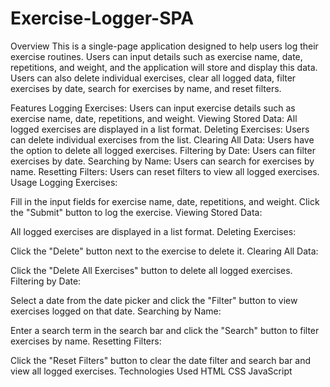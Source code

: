 # Exercise-Logger-SPA

Overview
This is a single-page application designed to help users log their exercise routines. Users can input details such as exercise name, date, repetitions, and weight, and the application will store and display this data. Users can also delete individual exercises, clear all logged data, filter exercises by date, search for exercises by name, and reset filters.

Features
Logging Exercises: Users can input exercise details such as exercise name, date, repetitions, and weight.
Viewing Stored Data: All logged exercises are displayed in a list format.
Deleting Exercises: Users can delete individual exercises from the list.
Clearing All Data: Users have the option to delete all logged exercises.
Filtering by Date: Users can filter exercises by date.
Searching by Name: Users can search for exercises by name.
Resetting Filters: Users can reset filters to view all logged exercises.
Usage
Logging Exercises:

Fill in the input fields for exercise name, date, repetitions, and weight.
Click the "Submit" button to log the exercise.
Viewing Stored Data:

All logged exercises are displayed in a list format.
Deleting Exercises:

Click the "Delete" button next to the exercise to delete it.
Clearing All Data:

Click the "Delete All Exercises" button to delete all logged exercises.
Filtering by Date:

Select a date from the date picker and click the "Filter" button to view exercises logged on that date.
Searching by Name:

Enter a search term in the search bar and click the "Search" button to filter exercises by name.
Resetting Filters:

Click the "Reset Filters" button to clear the date filter and search bar and view all logged exercises.
Technologies Used
HTML
CSS
JavaScript
